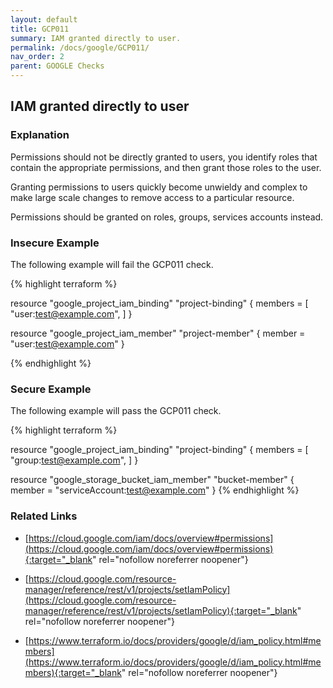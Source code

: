 ```yaml
---
layout: default
title: GCP011
summary: IAM granted directly to user.
permalink: /docs/google/GCP011/
nav_order: 2
parent: GOOGLE Checks
---
```


## IAM granted directly to user

### Explanation


Permissions should not be directly granted to users, you identify roles that contain the appropriate permissions, and then grant those roles to the user. 

Granting permissions to users quickly become unwieldy and complex to make large scale changes to remove access to a particular resource.

Permissions should be granted on roles, groups, services accounts instead.



### Insecure Example

The following example will fail the GCP011 check.

{% highlight terraform %}

resource "google_project_iam_binding" "project-binding" {
	members = [
		"user:test@example.com",
		]
}

resource "google_project_iam_member" "project-member" {
	member = "user:test@example.com"
}

{% endhighlight %}



### Secure Example

The following example will pass the GCP011 check.

{% highlight terraform %}

resource "google_project_iam_binding" "project-binding" {
	members = [
		"group:test@example.com",
		]
}

resource "google_storage_bucket_iam_member" "bucket-member" {
	member = "serviceAccount:test@example.com"
}
{% endhighlight %}


### Related Links


- [https://cloud.google.com/iam/docs/overview#permissions](https://cloud.google.com/iam/docs/overview#permissions){:target="_blank" rel="nofollow noreferrer noopener"}

- [https://cloud.google.com/resource-manager/reference/rest/v1/projects/setIamPolicy](https://cloud.google.com/resource-manager/reference/rest/v1/projects/setIamPolicy){:target="_blank" rel="nofollow noreferrer noopener"}

- [https://www.terraform.io/docs/providers/google/d/iam_policy.html#members](https://www.terraform.io/docs/providers/google/d/iam_policy.html#members){:target="_blank" rel="nofollow noreferrer noopener"}


